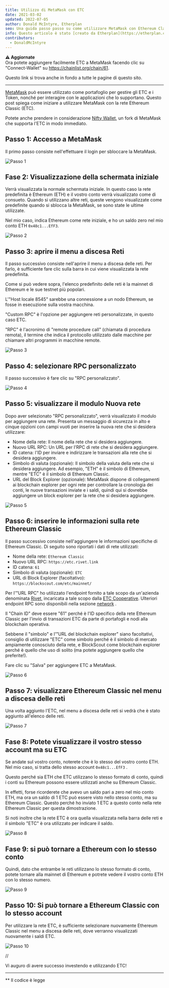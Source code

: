 ```yaml
---
title: Utilizzo di MetaMask con ETC
date: 2021-03-02
updated: 2022-07-05
author: Donald McIntyre, Etherplan
seo: Una guida passo passo su come utilizzare MetaMask con Ethereum Classic per inviare ETC e interagire con le applicazioni decentralizzate.
info: Questo articolo è stato [creato da Etherplan](https://etherplan.com/2021/03/02/how-to-connect-metamask-to-ethereum-classic/15512/). Per ulteriori tutorial su Ethereum Classic, teoria e concetti sulle criptovalute, consultare [etherplan.com](https://etherplan.com).
contributors:
  - DonaldMcIntyre
---
```


**⚠️ Aggiornate**  
Ora potete aggiungere facilmente ETC a MetaMask facendo clic su "Connect-Wallet" su https://chainlist.org/chain/61.

Questo link si trova anche in fondo a tutte le pagine di questo sito.

---

[MetaMask](https://metamask.io) può essere utilizzato come portafoglio per gestire gli ETC e i Token, nonché per interagire con le applicazioni che lo supportano. Questo post spiega come iniziare a utilizzare MetaMask con la rete Ethereum Classic (ETC).

Potete anche prendere in considerazione [Nifty Wallet](https://chrome.google.com/webstore/detail/nifty-wallet/jbdaocneiiinmjbjlgalhcelgbejmnid?ucbcb=1), un fork di MetaMask che supporta l'ETC in modo immediato.

## Passo 1: Accesso a MetaMask

Il primo passo consiste nell'effettuare il login per sbloccare la MetaMask.

![Passo 1](./01.png)

## Fase 2: Visualizzazione della schermata iniziale

Verrà visualizzata la normale schermata iniziale. In questo caso la rete predefinita è Ethereum (ETH) e il vostro conto verrà visualizzato come di consueto. Quando si utilizzano altre reti, queste vengono visualizzate come predefinite quando si sblocca la MetaMask, se sono state le ultime utilizzate.

Nel mio caso, indica Ethereum come rete iniziale, e ho un saldo zero nel mio conto ETH `0x48c1...EfF3`.

![Passo 2](./02.png)

## Passo 3: aprire il menu a discesa Reti

Il passo successivo consiste nell'aprire il menu a discesa delle reti. Per farlo, è sufficiente fare clic sulla barra in cui viene visualizzata la rete predefinita.

Come si può vedere sopra, l'elenco predefinito delle reti è la mainnet di Ethereum e le sue testnet più popolari.

L'"Host locale 8545" sarebbe una connessione a un nodo Ethereum, se fosse in esecuzione sulla vostra macchina.

"Custom RPC" è l'opzione per aggiungere reti personalizzate, in questo caso ETC.

"RPC" è l'acronimo di "remote procedure call" (chiamata di procedura remota), il termine che indica il protocollo utilizzato dalle macchine per chiamare altri programmi in macchine remote.

![Passo 3](./03.png)

## Passo 4: selezionare RPC personalizzato

Il passo successivo è fare clic su "RPC personalizzato".

![Passo 4](./04.png)

## Passo 5: visualizzare il modulo Nuova rete

Dopo aver selezionato "RPC personalizzato", verrà visualizzato il modulo per aggiungere una rete. Presenta un messaggio di sicurezza in alto e cinque opzioni con campi vuoti per inserire la nuova rete che si desidera utilizzare:

- Nome della rete: Il nome della rete che si desidera aggiungere.
- Nuovo URL RPC: Un URL per l'RPC di rete che si desidera aggiungere.
- ID catena: l'ID per inviare e indirizzare le transazioni alla rete che si desidera aggiungere.
- Simbolo di valuta (opzionale): Il simbolo della valuta della rete che si desidera aggiungere. Ad esempio, "ETH" è il simbolo di Ethereum, mentre "ETC" è il simbolo di Ethereum Classic.
- URL del Block Explorer (opzionale): MetaMask dispone di collegamenti ai blockchain explorer per ogni rete per controllare la cronologia dei conti, le nuove transazioni inviate e i saldi, quindi qui si dovrebbe aggiungere un block explorer per la rete che si desidera aggiungere.

![Passo 5](./05.png)

## Passo 6: inserire le informazioni sulla rete Ethereum Classic

Il passo successivo consiste nell'aggiungere le informazioni specifiche di Ethereum Classic. Di seguito sono riportati i dati di rete utilizzati:

- Nome della rete: `Ethereum Classic`
- Nuovo URL RPC: `https://etc.rivet.link`
- ID catena: `61`
- Simbolo di valuta (opzionale): `ETC`
- URL di Block Explorer (facoltativo): `https://blockscout.com/etc/mainnet/`

Per l'"URL RPC" ho utilizzato l'endpoint fornito a tale scopo da un'azienda denominata [Rivet](https://rivet.link/), incaricata a tale scopo dalla [ETC Cooperative](https://etccooperative.org). Ulteriori endpoint RPC sono disponibili nella sezione [network](/network/endpoints) .

Il "Chain ID" deve essere "61" perché è l'ID specifico della rete Ethereum Classic per l'invio di transazioni ETC da parte di portafogli e nodi alla blockchain operativa.

Sebbene il "simbolo" e l'"URL del blockchain explorer" siano facoltativi, consiglio di utilizzare "ETC" come simbolo perché è il simbolo di mercato ampiamente conosciuto della rete, e BlockScout come blockchain explorer perché è quello che uso di solito (ma potete aggiungere quello che preferite!).

Fare clic su "Salva" per aggiungere ETC a MetaMask.

![Passo 6](./06-rivet.png)

## Passo 7: visualizzare Ethereum Classic nel menu a discesa delle reti

Una volta aggiunto l'ETC, nel menu a discesa delle reti si vedrà che è stato aggiunto all'elenco delle reti.

![Passo 7](./07.png)

## Fase 8: Potete visualizzare il vostro stesso account ma su ETC

Se andate sul vostro conto, noterete che è lo stesso del vostro conto ETH. Nel mio caso, si tratta dello stesso account `0x48c1...EfF3` .

Questo perché sia ETH che ETC utilizzano lo stesso formato di conto, quindi i conti su Ethereum possono essere utilizzati anche su Ethereum Classic.

In effetti, forse ricorderete che avevo un saldo pari a zero nel mio conto ETH, ma ora un saldo di 1 ETC può essere visto nello stesso conto, ma su Ethereum Classic. Questo perché ho inviato 1 ETC a questo conto nella rete Ethereum Classic per questa dimostrazione.

Si noti inoltre che la rete ETC è ora quella visualizzata nella barra delle reti e il simbolo "ETC" è ora utilizzato per indicare il saldo.

![Passo 8](./08.png)

## Fase 9: si può tornare a Ethereum con lo stesso conto

Quindi, dato che entrambe le reti utilizzano lo stesso formato di conto, potete tornare alla mainnet di Ethereum e potrete vedere il vostro conto ETH con lo stesso numero.

![Passo 9](./09.png)

## Passo 10: Si può tornare a Ethereum Classic con lo stesso account

Per utilizzare la rete ETC, è sufficiente selezionare nuovamente Ethereum Classic nel menu a discesa delle reti, dove verranno visualizzati nuovamente i saldi ETC.

![Passo 10](./10.png)

//

Vi auguro di avere successo investendo e utilizzando ETC!

---

** Il codice è legge
